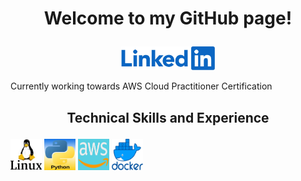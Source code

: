 
# <p align="center">**Welcome to my GitHub page!**</p>


[<p align="center">
    <img src="./Images/linkedIn-logo.jpg" width="150">](https://www.linkedin.com/in/lee-hall-833b8419b/)
</p>

Currently working towards AWS Cloud Practitioner Certification 


## <p align="center">**Technical Skills and Experience**</p>


<img src="./Images/linuxlogo1.jpg" width="50" height="50"/> 
<img src="./Images/python-logo.jpg" width="50" height="50"/> 
<img src="./Images/AWS-logo1.jpg" width="50" height="50"/> 
<img src="./Images/Docker-logo.jpg" width="50" height="50"/> 










<!--
**LeeHall-DevOps/LeeHall-DevOps** is a ✨ _special_ ✨ repository because its `README.md` (this file) appears on your GitHub profile.

Here are some ideas to get you started:

- 🔭 I’m currently working on ...
- 🌱 I’m currently learning ...
- 👯 I’m looking to collaborate on ...
- 🤔 I’m looking for help with ...
- 💬 Ask me about ...

- 😄 Pronouns: ...
- ⚡ Fun fact: ...
-->
